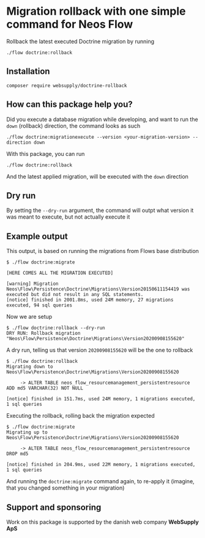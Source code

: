 # Migration rollback with one simple command for Neos Flow

Rollback the latest executed Doctrine migration by running

```
./flow doctrine:rollback
```

## Installation

```
composer require websupply/doctrine-rollback
```

## How can this package help you?
Did you execute a database migration while developing, and want to run the `down` (rollback) direction, the command looks as such

```
./flow doctrine:migrationexecute --version <your-migration-version> --direction down
```

With this package, you can run 

```
./flow doctrine:rollback
```

And the latest applied migration, will be executed with the `down` direction

## Dry run
By setting the `--dry-run` argument, the command will outpt what version it was meant to execute, but not actually execute it

## Example output

This output, is based on running the migrations from Flows base distribution

```
$ ./flow doctrine:migrate

[HERE COMES ALL THE MIGRATION EXECUTED]

[warning] Migration Neos\Flow\Persistence\Doctrine\Migrations\Version20150611154419 was executed but did not result in any SQL statements.
[notice] finished in 2001.8ms, used 24M memory, 27 migrations executed, 94 sql queries
```
Now we are setup

```
$ ./flow doctrine:rollback --dry-run
DRY RUN: Rollback migration "Neos\Flow\Persistence\Doctrine\Migrations\Version20200908155620"
```
A dry run, telling us that version `20200908155620` will be the one to rollback

```
$ ./flow doctrine:rollback
Migrating down to Neos\Flow\Persistence\Doctrine\Migrations\Version20200908155620

     -> ALTER TABLE neos_flow_resourcemanagement_persistentresource ADD md5 VARCHAR(32) NOT NULL

[notice] finished in 151.7ms, used 24M memory, 1 migrations executed, 1 sql queries
```
Executing the rollback, rolling back the migration expected

```
$ ./flow doctrine:migrate
Migrating up to Neos\Flow\Persistence\Doctrine\Migrations\Version20200908155620

     -> ALTER TABLE neos_flow_resourcemanagement_persistentresource DROP md5

[notice] finished in 204.9ms, used 22M memory, 1 migrations executed, 1 sql queries
```
And running the `doctrine:migrate` command again, to re-apply it (imagine, that you changed something in your migration)

## Support and sponsoring
Work on this package is supported by the danish web company **WebSupply ApS** 
